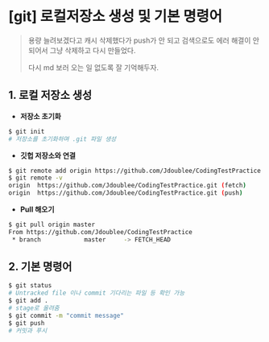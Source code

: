 # [git] 로컬저장소 생성 및 기본 명령어

> 용량 늘려보겠다고 캐시 삭제했다가 push가 안 되고 검색으로도 에러 해결이 안 되어서 그냥 삭제하고 다시 만들었다.
>
> 다시 md 보러 오는 일 없도록 잘 기억해두자.



## 1. 로컬 저장소 생성

- **저장소 초기화**

```bash
$ git init
# 저장소를 초기화하며 .git 파일 생성 
```

- **깃헙 저장소와 연결**

```bash
$ git remote add origin https://github.com/Jdoublee/CodingTestPractice.git
$ git remote -v
origin	https://github.com/Jdoublee/CodingTestPractice.git (fetch)
origin	https://github.com/Jdoublee/CodingTestPractice.git (push)
```

- **Pull 해오기**

```bash
$ git pull origin master
From https://github.com/Jdoublee/CodingTestPractice
 * branch            master     -> FETCH_HEAD
```



## 2. 기본 명령어

```bash
$ git status
# Untracked file 이나 commit 기다리는 파일 등 확인 가능
$ git add .
# stage로 올려줌
$ git commit -m "commit message"
$ git push
# 커밋과 푸시
```

